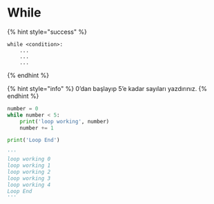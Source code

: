 # While

{% hint style="success" %}
```
while <condition>:
    ...
    ...
    ...
```
{% endhint %}

{% hint style="info" %}
0’dan başlayıp 5’e kadar sayıları yazdırınız.
{% endhint %}

```python
number = 0
while number < 5:
    print('loop working', number)
    number += 1

print('Loop End')

'''
loop working 0
loop working 1
loop working 2
loop working 3
loop working 4
Loop End
'''
```
